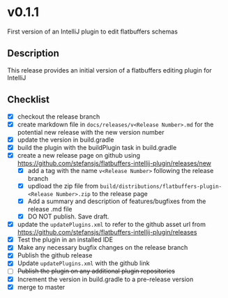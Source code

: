 # v0.1.1

First version of an IntelliJ plugin to edit flatbuffers schemas

## Description

This release provides an initial version of a flatbuffers editing plugin for IntelliJ

## Checklist

- [x] checkout the release branch
- [x] create markdown file in `docs/releases/v<Release Number>.md` for the potential new release with the new version
 number
- [x] update the version in build.gradle
- [x] build the plugin with the buildPlugin task in build.gradle
- [x] create a new release page on github using https://github.com/stefansjs/flatbuffers-intellij-plugin/releases/new
  - [x] add a tag with the name `v<Release Number>` following the release branch
  - [x] updload the zip file from `build/distributions/flatbuffers-plugin-<Release Number>.zip` to the release page
  - [x] Add a summary and description of features/bugfixes from the release .md file
  - [x] DO NOT publish. Save draft.
- [x] update the `updatePlugins.xml` to refer to the github asset url from 
      https://github.com/stefansjs/flatbuffers-intellij-plugin/releases 
- [x] Test the plugin in an installed IDE
- [x] Make any necessary bugfix changes on the release branch
- [x] Publish the github release
- [x] Update `updatePlugins.xml` with the github link
- [ ] ~~Publish the plugin on any additional plugin repositories~~
- [x] Increment the version in build.gradle to a pre-release version
- [x] merge to master
